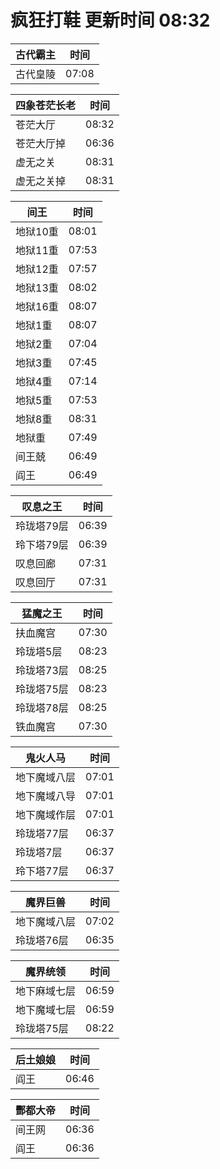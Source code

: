 # 疯狂打鞋 更新时间 08:32

| 古代霸主   | 时间    |
|--------|-------|
| 古代皇陵 | 07:08 |

| 四象苍茫长老   | 时间    |
|--------|-------|
| 苍茫大厅 | 08:32 |
| 苍茫大厅掉 | 06:36 |
| 虚无之关 | 08:31 |
| 虚无之关掉 | 08:31 |

| 间王   | 时间    |
|--------|-------|
| 地狱10重 | 08:01 |
| 地狱11重 | 07:53 |
| 地狱12重 | 07:57 |
| 地狱13重 | 08:02 |
| 地狱16重 | 08:07 |
| 地狱1重 | 08:07 |
| 地狱2重 | 07:04 |
| 地狱3重 | 07:45 |
| 地狱4重 | 07:14 |
| 地狱5重 | 07:53 |
| 地狱8重 | 08:31 |
| 地狱重 | 07:49 |
| 间王兢 | 06:49 |
| 阎王 | 06:49 |

| 叹息之王   | 时间    |
|--------|-------|
| 玲珑塔79层 | 06:39 |
| 玲下塔79层 | 06:39 |
| 叹息回廊 | 07:31 |
| 叹息回厅 | 07:31 |

| 猛魔之王   | 时间    |
|--------|-------|
| 扶血魔宫 | 07:30 |
| 玲珑塔5层 | 08:23 |
| 玲珑塔73层 | 08:25 |
| 玲珑塔75层 | 08:23 |
| 玲珑塔78层 | 08:25 |
| 铁血魔宫 | 07:30 |

| 鬼火人马   | 时间    |
|--------|-------|
| 地下魔域八层 | 07:01 |
| 地下魔域八导 | 07:01 |
| 地下魔域作层 | 07:01 |
| 玲珑塔77层 | 06:37 |
| 玲珑塔7层 | 06:37 |
| 玲下塔77层 | 06:37 |

| 魔界巨兽   | 时间    |
|--------|-------|
| 地下魔域八层 | 07:02 |
| 玲珑塔76层 | 06:35 |

| 魔界统领   | 时间    |
|--------|-------|
| 地下麻域七层 | 06:59 |
| 地下魔域七层 | 06:59 |
| 玲珑塔75层 | 08:22 |

| 后土娘娘   | 时间    |
|--------|-------|
| 阎王 | 06:46 |

| 酆都大帝   | 时间    |
|--------|-------|
| 间王网 | 06:36 |
| 阎王 | 06:36 |